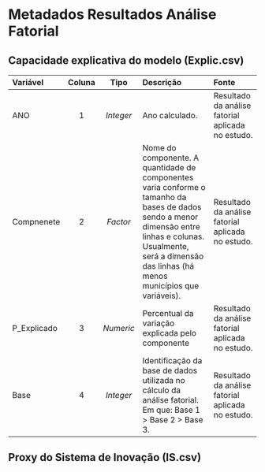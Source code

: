 # Metadados Resultados Análise Fatorial

## Capacidade explicativa do modelo (Explic.csv)

Variável | Coluna | Tipo | Descrição | Fonte
:--------|:------:|:----:|:----------|:-----
ANO | 1 | *Integer* | Ano calculado. | Resultado da análise fatorial aplicada no estudo.
Compnenete | 2 | *Factor* | Nome do componente. A quantidade de componentes varia conforme o tamanho da bases de dados sendo a menor dimensão entre linhas e colunas. Usualmente, será a dimensão das linhas (há menos municípios que variáveis). | Resultado da análise fatorial aplicada no estudo.
P_Explicado | 3 | *Numeric* | Percentual da variação explicada pelo componente | Resultado da análise fatorial aplicada no estudo.
Base | 4 | *Integer* | Identificação da base de dados utilizada no cálculo da análise fatorial. Em que: Base 1 > Base 2 > Base 3. | Resultado da análise fatorial aplicada no estudo.

## Proxy do Sistema de Inovação (IS.csv)

